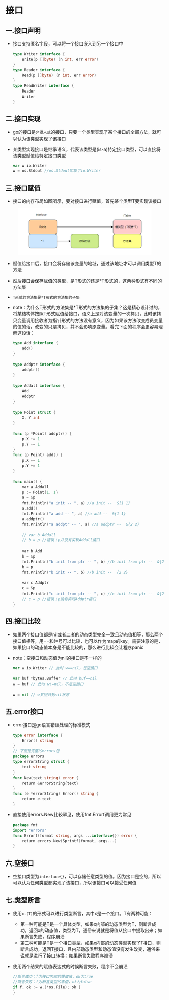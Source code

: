 # 接口

## 一.接口声明

*   接口支持匿名字段，可以将一个接口嵌入到另一个接口中

    ```go
    type Writer interface {
        Write(p []byte) (n int, err error)
    }
    type Reader interface {
        Read(p []byte) (n int, err error)
    }
    type ReadWriter interface {
        Reader
        Writer
    }
    ```

## 二.接口实现

* go的接口是`非侵入式`的接口，只要一个类型实现了某个接口的全部方法，就可以认为该类型实现了该接口
*   某类型实现接口是继承语义，代表该类型是(is-a)特定接口类型，可以直接将该类型赋值给特定接口类型

    ```go
    var w io.Writer
    w = os.Stdout //os.Stdout实现了io.Writer
    ```

## 三.接口赋值

* 接口的内存布局如图所示，要对接口进行赋值，首先某个类型T要实现该接口

<figure><img src="../../../.gitbook/assets/image.png" alt=""><figcaption></figcaption></figure>

* 赋值给接口后，接口会将存储该变量的地址，通过该地址才可以调用类型T的方法
* 然后接口会保存赋值的类型，是T形式的还是\*T形式的，这两种形式有不同的方法集
* `T形式的方法集是*T形式的方法集的子集`
*   note：为什么T形式的方法集是\*T形式的方法集的子集？这是精心设计过的，将某结构体按照T形式赋值给接口，语义上是对该变量的一次拷贝，此时该拷贝变量调用接收者为指针形式的方法没有意义，因为如果该方法改变成员变量的值的话，改变的只是拷贝，并不会影响原变量。看完下面的程序会更容易理解这段话：

    ```go
    type Add interface {
        add()
    }
    ​
    type Addptr interface {
        addptr()
    }
    ​
    type Addall interface {
        Add
        Addptr
    }
    ​
    type Point struct {
        X, Y int
    }
    ​
    func (p *Point) addptr() {
        p.X += 1
        p.Y += 1
    }
    func (p Point) add() {
        p.X += 1
        p.Y += 1
    }
    ​
    func main() {
        var a Addall
        p := Point{1, 1}
        a = &p
        fmt.Println("a init -- ", a) //a init --  &{1 1}
        a.add()
        fmt.Println("a add -- ", a) //a add --  &{1 1}
        a.addptr()
        fmt.Println("a addptr -- ", a) //a addptr --  &{2 2}
    ​
        // var b Addall
        // b = p //错误！p并没有实现Addall接口
    ​
        var b Add
        b = &p
        fmt.Println("b init from ptr -- ", b) //b init from ptr --  &{2 2}
        b = p
        fmt.Println("b init -- ", b) //b init --  {2 2}
    ​
        var c Addptr
        c = &p
        fmt.Println("c init from ptr -- ", c) //c init from ptr --  &{2 2}
        // c = p //错误！p没有实现Addptr接口
    }
    ```

## 四.接口比较

* 如果两个接口值都是nil或者二者的动态类型完全一致且动态值相等，那么两个接口值相等，用==和!=号可以比较，也可以作为map的key。需要注意的是，如果接口的动态值本身是不能比较的，那么进行比较会让程序panic
*   note：空接口和动态值为nil的接口是不一样的

    ```go
    var w io.Writer // 此时 w==nil，是空接口
    ​
    var buf *bytes.Buffer // 此时 buf==nil
    w = buf // 此时 w!=nil，不是空接口
    ​
    w = nil // w又回归到nil状态
    ```

## 五.error接口

*   error接口是go语言错误处理的标准模式

    ```go
    type error interface {
        Error() string
    }
    // 下面是完整的errors包
    package errors
    type errorString struct { 
        text string 
    }
    func New(text string) error { 
        return &errorString{text} 
    }
    func (e *errorString) Error() string { 
        return e.text 
    }
    ```
*   直接使用errors.New比较罕见，使用fmt.Errorf调用更为常见

    ```go
    package fmt
    import "errors"
    func Errorf(format string, args ...interface{}) error {
        return errors.New(Sprintf(format, args...)
    }
    ```

## 六.空接口

* 空接口类型为`interface{}`，可以存储任意类型的值。因为接口是空的，所以可以认为任何类型都实现了该接口，所以该接口可以接受任何值

## 七.类型断言

* 使用`x.(T)`的形式可以进行类型断言，其中x是一个接口。T有两种可能：
  * 第一种可能是T是一个具体类型，如果x内部的动态类型为T，则断言成功，返回x的动态值，类型为T，通俗来说就是将值从接口中提取出来；如果断言失败，程序崩溃
  * 第二种可能是T是一个接口类型，如果x内部的动态类型实现了T接口，则断言成功，返回T接口，且内部动态类型和动态值没有发生改变，通俗来说就是进行了接口转换；如果断言失败程序崩溃
*   使用两个结果的赋值表达式的时候断言失败，程序不会崩溃

    ```go
    //断言成功：f为接口内部的提取值，ok为true
    //断言失败：f为断言类型的零值，ok为false
    if f, ok := w.(*os.File); ok {
    }
    ```
